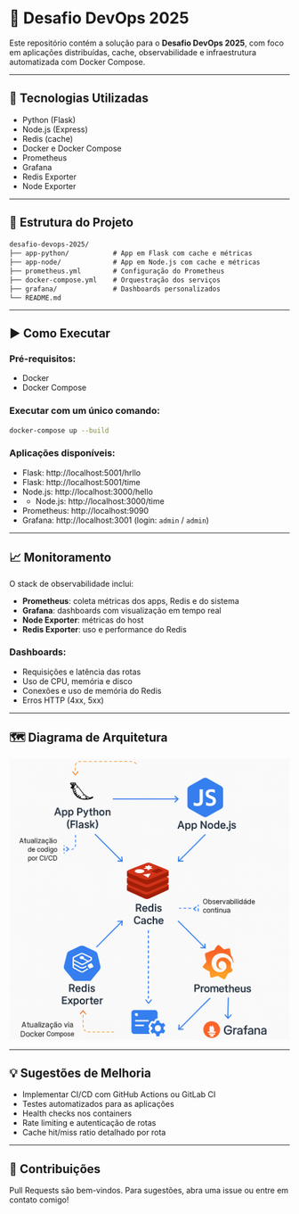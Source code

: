 # 🚀 Desafio DevOps 2025

Este repositório contém a solução para o **Desafio DevOps 2025**, com foco em aplicações distribuídas, cache, observabilidade e infraestrutura automatizada com Docker Compose.

---

## 🔧 Tecnologias Utilizadas

- Python (Flask)
- Node.js (Express)
- Redis (cache)
- Docker e Docker Compose
- Prometheus
- Grafana
- Redis Exporter
- Node Exporter

---

## 🧱 Estrutura do Projeto

```
desafio-devops-2025/
├── app-python/           # App em Flask com cache e métricas
├── app-node/             # App em Node.js com cache e métricas
├── prometheus.yml        # Configuração do Prometheus
├── docker-compose.yml    # Orquestração dos serviços
├── grafana/              # Dashboards personalizados
└── README.md
```

---

## ▶️ Como Executar

### Pré-requisitos:
- Docker
- Docker Compose

### Executar com um único comando:

```bash
docker-compose up --build
```

### Aplicações disponíveis:

- Flask: http://localhost:5001/hrllo
- Flask: http://localhost:5001/time
- Node.js: http://localhost:3000/hello
- - Node.js: http://localhost:3000/time
- Prometheus: http://localhost:9090
- Grafana: http://localhost:3001 (login: `admin` / `admin`)

---

## 📈 Monitoramento

O stack de observabilidade inclui:

- **Prometheus**: coleta métricas dos apps, Redis e do sistema
- **Grafana**: dashboards com visualização em tempo real
- **Node Exporter**: métricas do host
- **Redis Exporter**: uso e performance do Redis

### Dashboards:
- Requisições e latência das rotas
- Uso de CPU, memória e disco
- Conexões e uso de memória do Redis
- Erros HTTP (4xx, 5xx)

---

## 🗺️ Diagrama de Arquitetura

![Diagrama](./infraestrutura.png)

---

## 💡 Sugestões de Melhoria

- Implementar CI/CD com GitHub Actions ou GitLab CI
- Testes automatizados para as aplicações
- Health checks nos containers
- Rate limiting e autenticação de rotas
- Cache hit/miss ratio detalhado por rota

---

## 🤝 Contribuições

Pull Requests são bem-vindos. Para sugestões, abra uma issue ou entre em contato comigo!
